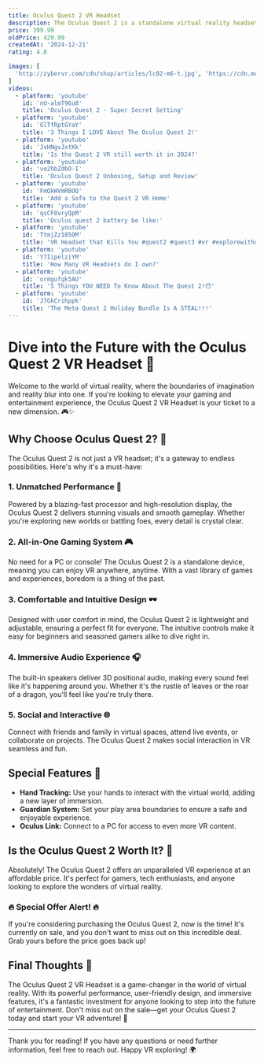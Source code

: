 ```yaml
---
title: Oculus Quest 2 VR Headset
description: The Oculus Quest 2 is a standalone virtual reality headset developed by Oculus, a division of Meta Platforms (formerly Facebook). Released in October 2020, it offers an immersive VR experience without the need for a PC or console. The headset features a high-resolution display with a refresh rate of up to 120Hz, providing clear and smooth visuals. It is powered by the Qualcomm Snapdragon XR2 platform, ensuring robust performance for a wide range of VR applications and games. The Quest 2 comes with intuitive Touch controllers that offer precise hand tracking and haptic feedback. It also supports a variety of content from the Oculus Store and can connect to a PC via Oculus Link for access to more demanding VR experiences. With its lightweight design, adjustable straps, and built-in speakers, the Oculus Quest 2 is designed for comfort and ease of use, making it a popular choice for both VR enthusiasts and newcomers.
price: 399.99
oldPrice: 429.99
createdAt: '2024-12-21'
rating: 4.8

images: [
  'http://zybervr.com/cdn/shop/articles/lc02-m6-t.jpg', 'https://cdn.mos.cms.futurecdn.net/aTBYwCnDXkDbJDfbqCThed-1200-80.jpeg', 'https://cdn.shopify.com/s/files/1/0620/4358/6744/files/1-A_550x825.jpg?v=1709708769', 'https://i.ytimg.com/vi/5on2pmqcYN0/hq720.jpg?sqp=-oaymwEhCK4FEIIDSFryq4qpAxMIARUAAAAAGAElAADIQj0AgKJD&rs=AOn4CLChl4zTfKik4iBwut7NPG3LUNkY8Q', 'https://preview.redd.it/do-people-still-buy-the-oculus-go-v0-p73h5ftfg5jd1.jpeg?auto=webp&s=db387710aca8ef73bd1e7d4d79dfbb940ab05313', 'https://level-up.gg/cdn/shop/products/oculus-quest-2-virtual-reality-headset-128-gb-125408.jpg?v=1701334963&width=1214', 'https://www.shutterstock.com/image-photo/bangkok-thailand-april-14-2022-260nw-2146496537.jpg', 'https://static.wixstatic.com/media/94a51f_f5706ad7e9fa41f288cfacd89926a57a~mv2.png/v1/fill/w_686,h_426,al_c,q_85,usm_0.66_1.00_0.01,enc_auto/94a51f_f5706ad7e9fa41f288cfacd89926a57a~mv2.png', 'https://helios-i.mashable.com/imagery/articles/02JKXtqVDQumqjbmf1Il7hm/hero-image.fill.size_1200x1200.v1657220317.jpg', 'https://img.joomcdn.net/2843eef92543b0ad2197dc34180769cbe93d4cfc_original.jpeg', 'https://mir-s3-cdn-cf.behance.net/projects/404/fd86c0128424029.Y3JvcCw1MjM2LDQwOTYsMjU5LDA.png', 'https://cabletimetech.com/cdn/shop/products/2_63730731-9571-4ed2-a6ea-e6b46d6faa2f.jpg?v=1673917951&width=800', 'https://cdn.mos.cms.futurecdn.net/XGQiBFkjZmCDJywTgC72mE-1200-80.jpg', 'https://www.popsci.com/wp-content/uploads/2020/09/17/TZ5GHQYMTJCYBP3VN6MSOXDM6Q.jpg?quality=85&w=2000', 'https://m.media-amazon.com/images/I/61epSyfiUwL._AC_UF894,1000_QL80_.jpg', 'https://messengernews.fb.com/wp-content/uploads/2021/02/image1-1.png', 'https://media.gettyimages.com/id/1244279563/photo/a-man-wears-an-oculus-vr-inc-virtual-reality-headset-at-the-meta-stand-on-day-three-of.jpg?s=612x612&w=gi&k=20&c=TZu5x3239B8cEqkcoVDx_2FjlBP87LWE20uaBhgmZcc=', 'https://f.hubspotusercontent20.net/hub/7182223/hubfs/8th Wall Reality Engine Hero.jpg', 'https://cdn.thingiverse.com/assets/9d/a9/00/6c/4a/large_display_IMG_20201022_124705.jpg', 'https://media.cnn.com/api/v1/images/stellar/prod/gabrielagabrielaa-00041-2.jpg?c=original', 'https://vrcover.com/wp-content/uploads/2022/05/VR-Cover-Comfort-Accessories.jpg', 'https://cdn.mos.cms.futurecdn.net/gzEKYhLQHt9zpGkHj4e8gQ-320-80.jpg', 'https://multimedia.bbycastatic.ca/multimedia/products/500x500/177/17701/17701936.jpeg', 'https://roadtovrlive-5ea0.kxcdn.com/wp-content/uploads/2020/09/oculus-quest-2-review-11.jpg', 'https://images.wsj.net/im-70449/?width=700&height=467', 'https://www.nfortec.com/modules/ph_simpleblog/covers/85.png', 'https://m.media-amazon.com/images/I/71W-1OZoDfL._AC_SL1500_.jpg', 'https://www.cnet.com/a/img/resize/9d3e5f91dc22755db5add15eddbce6c13d71dced/hub/2024/02/21/cb14d297-d5c7-4da4-92fb-2af987f457d4/applevisionpro-metaquest3.jpg?auto=webp&fit=crop&height=900&width=1200', 'https://www.tiktok.com/api/img/?itemId=7056894042184994094&location=0&aid=1988', 'https://www.digitaltrends.com/wp-content/uploads/2021/02/oculus-quest-2-virtual-reality-headset-1-of-4.jpg?fit=720,720&p=1', 'https://img.kwcdn.com/product/Fancyalgo/VirtualModelMatting/4a9c2ce7ca54e3f6ad2de30e0ea3c850.jpg?imageMogr2/auto-orient|imageView2/2/w/800/q/70/format/webp', 'https://preview.redd.it/4230wr39hvd41.jpg?width=640&crop=smart&auto=webp&s=f951734b88f0c6d1dc6d3d2c21f81fb6d55a47a6', 'https://cdn.thewirecutter.com/wp-content/media/2024/10/vrheadsets-2048px-08420-3x2-1.jpg?auto=webp&quality=75&crop=3:2&width=1024', 'https://www.uploadvr.com/content/images/size/w1024/format/webp/2021/01/psvr-vs-oculus-quest-2.jpg', 'https://static0.gamerantimages.com/wordpress/wp-content/uploads/2024/09/meta-quest-3-cheaper-headset.jpg', 'https://gravitysketch.com/wp-content/uploads/2020/01/021XVw-QR2Lp1lX_-768x480-1.jpeg', 'https://img.freepik.com/premium-photo/people-wearing-virtual-reality-headset-is-wearing-virtual-virtual-reality-headset_711323-36976.jpg', 'https://pbs.twimg.com/ext_tw_video_thumb/1630965756253880321/pu/img/-KuO0uOGtI7Nin7q.jpg:large', 'https://mixed-news.com/en/wp-content/uploads/2024/10/Meta-Quest-3S-Headset-Controllers-Front-1200x675.jpg', 'https://m.media-amazon.com/images/S/aplus-media-library-service-media/84869e03-147b-4e35-b245-dc276e5d169c.__CR0,0,1464,600_PT0_SX1464_V1___.jpg', 'https://i.etsystatic.com/25165487/r/il/d36d81/3632363850/il_fullxfull.3632363850_b67l.jpg', 'https://img.myipadbox.com/sec/product_l/TBD0603546201A.jpg', 'https://newscrewdriver.com/wp-content/uploads/2024/04/quest-2-with-googly-eyes.jpg?w=1024', 'https://images.stockx.com/images/Oculus-Quest-2-128GB-VR-Headset-AU-Plug-899-00186-02.jpg?fit=fill&bg=FFFFFF&w=480&h=320&q=60&dpr=1&trim=color&updated_at=1675800063', 'https://www.lifewire.com/thmb/YKCsBB-toIHTEzKN_ks6BRwNaBE=/1500x0/filters:no_upscale():max_bytes(150000):strip_icc()/2-c33c59215d0c4cd29b48fd66820d8d1a-6dc163b39844472ba84c122288dac47b.jpg', 'https://hackster.imgix.net/uploads/attachments/1409489/image_qV6aYdiuMF.png?auto=compress,format&w=1200', 'https://image.coolblue.nl/624x351/content/a281310e80895e0a80d4924083de5963', 'https://cdn.vox-cdn.com/thumbor/kwdCO-Yuz6LcvFUw8c3JgPXWlsY=/0x0:2040x1360/1000x1429/filters:focal(1111x637:1112x638)/cdn.vox-cdn.com/uploads/chorus_asset/file/21869421/akrales_200904_4160_0135.0.jpg', 'https://www.techadvisor.com/wp-content/uploads/2022/06/oculus_quest_2_tips.jpeg?quality=50&strip=all&w=1024', 'https://static1.pocketlintimages.com/wordpress/wp-content/uploads/wm/2024/08/meta-quest-3-headset-on-a-table-on-a-colored-background.jpg', 'https://media.wired.com/photos/6717fbd2ef230153900e808d/master/w_960,c_limit/Meta-Quest-3S-Headset-Side-With-Controllers-Offwhite-Background-SOURCE-Meta.jpg', 'https://s.yimg.com/ny/api/res/1.2/qRnQiwyhjDtXEbo_ZEl06A--/YXBwaWQ9aGlnaGxhbmRlcjt3PTY0MA--/https://s.yimg.com/os/creatr-uploaded-images/2020-09/1253d755-f82e-11ea-bbcd-685027325f42', 'https://www.gadgeticloud.com/cdn/shop/products/OculusQuest2-All-In-OneVRHeadset-128GB-productphoto-pic-7.jpg?v=1649410868', 'https://s.yimg.com/ny/api/res/1.2/sECvT4NBtv8zhULT1JdVbg--/YXBwaWQ9aGlnaGxhbmRlcjt3PTEyNDI7aD04Mjg-/https://media.zenfs.com/en/how_to_geek_999/c75094889aa11fcccca317344628a7ee', 'https://m.media-amazon.com/images/I/515cdqmGg9L.jpg', 'https://shop.geekria.com/cdn/shop/files/d49f1b52-be4f-520e-baa0-bebfb5f73e0b_2048x.jpg?v=1713590195', 'https://cdn.mos.cms.futurecdn.net/3qJcNeo5N672p7qSwoGzYo-1200-80.jpg', 'http://www.vrgevr.com/cdn/shop/products/Quest-2-Wall-2_1024x1024.jpg?v=1614902945', 'https://images01.nicepagecdn.com/page/17/75/website-template-preview-1775301.jpg', 'https://assets.arpost.co/wp-content/uploads/2021/03/28194944/Virtual-Reality-Aids-People-With-Low-Vision.jpg', 'https://p16-oec-va.ibyteimg.com/tos-maliva-i-o3syd03w52-us/58e39858c8a84dd281ae5e33bdc773ca~tplv-dx0w9n1ysr-crop-webp:400:400.webp?from=1476391136', 'https://roadtovrlive-5ea0.kxcdn.com/wp-content/uploads/2022/04/meta-store.jpg', 'https://pics.craiyon.com/2024-09-11/LYpxEeiYQFCg2BiZDMoyWg.webp', 'https://abc3340.com/resources/media/3ab2eaa7-0b67-48fa-8fb6-7523cd352bfe-medium2x3_AP18269728841830.jpg?1537995518138', 'https://www.knoxlabs.com/cdn/shop/files/MetaQuest2-2_700x700.webp?v=1691566464', 'https://www.adorama.com/alc/wp-content/uploads/2021/10/Featured-Image-1-e1634651098195-1280x720.jpg', 'https://m-cdn.phonearena.com/images/reviews/248638-image/DSC05653.jpg?w=1', 'https://m.media-amazon.com/images/I/71SfozGzsUL._AC_SY355_.jpg', 'https://vr-expert.com/wp-content/uploads/2022/06/Pico-Neo-3-VR-Headset-Angle-1-1024x1024-1-300x300-1.png', 'https://m.media-amazon.com/images/S/aplus-media-library-service-media/9d39ee1f-4dc7-45a6-b287-30fd057b43e4.__CR417,0,800,600_PT0_SX600_V1___.jpg', 'https://ih1.redbubble.net/image.2081547082.9836/fposter,small,wall_texture,product,750x1000.u6.jpg', 'https://hideitmounts.com/cdn/shop/products/4_PSVR2_WALLORDESKMOUNT_2048x.jpg', 'https://gizmodo.com/app/uploads/2022/07/86876cd700d8a78fd1c82624e9a15593.jpg', 'https://www.cnet.com/a/img/resize/b30df839059b5b5d6da23fcc8694c63af2ec5aeb/hub/2021/01/06/6cff8f60-9c32-4e36-8f80-fd9c2ed62f8e/oculus-fitness-watch.jpg?auto=webp&width=1200', 'https://www.maisondudrone.com/wp-content/uploads/2024/10/Cache-Protection-Lentilles-Casque-VR-Meta-Quest-2-3S-1-300x300.jpg', 'https://image.cnbcfm.com/api/v1/image/103277854-GettyImages-488702754.jpg?v=1529470358&w=1858&h=1045&vtcrop=y', 'https://landing.expandreality.io/hubfs/Screenshot 2024-08-05 at 13.15.37.png', 'https://c1.neweggimages.com/productimage/nb640/B7NRS2309130NMQW34C.jpg', 'https://www.techcentral.ie/wp-content/uploads/2020/09/Oculus_Quest_2_Set.jpg', 'https://cdn.mos.cms.futurecdn.net/2fdPNsgUQHaeR6kLztu4ib-1200-80.jpg'
]
videos: 
  - platform: 'youtube'
    id: 'nU-almT96u8'
    title: 'Oculus Quest 2 - Super Secret Setting'
  - platform: 'youtube'
    id: 'GlTfRptGYaY'
    title: '3 Things I LOVE About The Oculus Quest 2!'
  - platform: 'youtube'
    id: 'JvHNgvJxtKk'
    title: 'Is the Quest 2 VR still worth it in 2024?'
  - platform: 'youtube'
    id: 've2hbZdbO-I'
    title: 'Oculus Quest 2 Unboxing, Setup and Review'
  - platform: 'youtube'
    id: 'FmQkWVmRBOQ'
    title: 'Add a Sofa to the Quest 2 VR Home'
  - platform: 'youtube'
    id: 'qsCF8vryQpM'
    title: 'Oculus quest 2 battery be like:'
  - platform: 'youtube'
    id: 'TtmjZz185OM'
    title: 'VR Headset that Kills You #quest2 #quest3 #vr #explorewithquest #metaquest'
  - platform: 'youtube'
    id: 'Y7IipelziYM'
    title: 'How Many VR Headsets do I own?'
  - platform: 'youtube'
    id: 'ormgufqk5AU'
    title: '5 Things YOU NEED To Know About The Quest 2!😯'
  - platform: 'youtube'
    id: 'J7GkCrihppk'
    title: 'The Meta Quest 2 Holiday Bundle Is A STEAL!!!'
---
```


# Dive into the Future with the Oculus Quest 2 VR Headset 🌟

Welcome to the world of virtual reality, where the boundaries of imagination and reality blur into one. If you're looking to elevate your gaming and entertainment experience, the Oculus Quest 2 VR Headset is your ticket to a new dimension. 🎮✨

## Why Choose Oculus Quest 2? 🤔

The Oculus Quest 2 is not just a VR headset; it's a gateway to endless possibilities. Here's why it's a must-have:

### 1. **Unmatched Performance 🚀**

Powered by a blazing-fast processor and high-resolution display, the Oculus Quest 2 delivers stunning visuals and smooth gameplay. Whether you're exploring new worlds or battling foes, every detail is crystal clear.

### 2. **All-in-One Gaming System 🎮**

No need for a PC or console! The Oculus Quest 2 is a standalone device, meaning you can enjoy VR anywhere, anytime. With a vast library of games and experiences, boredom is a thing of the past.

### 3. **Comfortable and Intuitive Design 🕶️**

Designed with user comfort in mind, the Oculus Quest 2 is lightweight and adjustable, ensuring a perfect fit for everyone. The intuitive controls make it easy for beginners and seasoned gamers alike to dive right in.

### 4. **Immersive Audio Experience 🎧**

The built-in speakers deliver 3D positional audio, making every sound feel like it's happening around you. Whether it's the rustle of leaves or the roar of a dragon, you'll feel like you're truly there.

### 5. **Social and Interactive 🌐**

Connect with friends and family in virtual spaces, attend live events, or collaborate on projects. The Oculus Quest 2 makes social interaction in VR seamless and fun.

## Special Features 🌟

- **Hand Tracking:** Use your hands to interact with the virtual world, adding a new layer of immersion.
- **Guardian System:** Set your play area boundaries to ensure a safe and enjoyable experience.
- **Oculus Link:** Connect to a PC for access to even more VR content.

## Is the Oculus Quest 2 Worth It? 🤩

Absolutely! The Oculus Quest 2 offers an unparalleled VR experience at an affordable price. It's perfect for gamers, tech enthusiasts, and anyone looking to explore the wonders of virtual reality.

### **🔥 Special Offer Alert! 🔥**

If you're considering purchasing the Oculus Quest 2, now is the time! It's currently on sale, and you don't want to miss out on this incredible deal. Grab yours before the price goes back up!

## Final Thoughts 💭

The Oculus Quest 2 VR Headset is a game-changer in the world of virtual reality. With its powerful performance, user-friendly design, and immersive features, it's a fantastic investment for anyone looking to step into the future of entertainment. Don't miss out on the sale—get your Oculus Quest 2 today and start your VR adventure! 🚀

---

Thank you for reading! If you have any questions or need further information, feel free to reach out. Happy VR exploring! 🌍